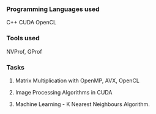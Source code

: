 ### Programming Languages used

C++ CUDA OpenCL

### Tools used

NVProf, GProf

### Tasks

1. Matrix Multiplication with OpenMP, AVX, OpenCL

2. Image Processing Algorithms in CUDA

3. Machine Learning - K Nearest Neighbours Algorithm.